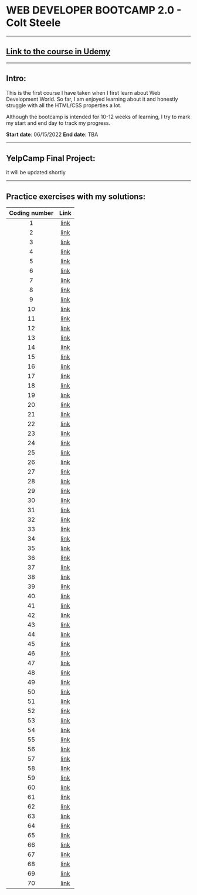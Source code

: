 # WEB DEVELOPER BOOTCAMP 2.0 - Colt Steele
---
## [Link to the course in Udemy](https://www.udemy.com/course/the-web-developer-bootcamp/)
---
## Intro:
This is the first course I have taken when I first learn about Web Development World. So far, I am enjoyed learning about it and honestly struggle with all the HTML/CSS properties a lot. 

Although the bootcamp is intended for 10-12 weeks of learning, I try to mark my start and end day to track my progress.
 
**Start date**: 06/15/2022
**End date**: TBA

---

## YelpCamp Final Project: 
it will be updated shortly

---

## Practice exercises with my solutions:
Coding number| Link |
|:------------:|:----------:|
|1| [link]()
|2| [link]()
|3| [link]()
|4| [link]()
|5| [link]()
|6| [link]()
|7| [link]()
|8| [link]()
|9| [link]()
|10| [link]()
|11|[link]()
|12|[link]()
|13|[link]()
|14|[link]()
|15|[link]()
|16|[link]()
|17|[link]()
|18|[link]()
|19|[link]()
|20|[link]()
|21|[link]()
|22|[link]()
|23|[link]()
|24|[link]()
|25|[link]()
|26|[link]()
|27|[link]()
|28|[link]()
|29|[link]()
|30|[link]()
|31|[link]()
|32|[link]()
|33|[link]()
|34|[link]()
|35|[link]()
|36|[link]()
|37|[link]()
|38|[link]()
|39|[link]()
|40|[link]()
|41|[link]()
|42|[link]()
|43|[link]()
|44|[link]()
|45|[link]()
|46|[link]()
|47|[link]()
|48|[link]()
|49|[link]()
|50|[link]()
|51|[link]()
|52|[link]()
|53|[link]()
|54|[link]()
|55|[link]()
|56|[link]()
|57|[link]()
|58|[link]()
|59|[link]()
|60|[link]()
|61|[link]()
|62|[link]()
|63|[link]()
|64|[link]()
|65|[link]()
|66|[link]()
|67|[link]()
|68|[link]()
|69|[link]()
|70|[link]()


